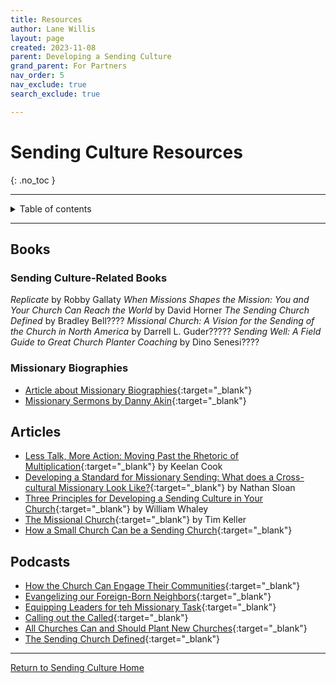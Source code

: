 ```yaml
---
title: Resources
author: Lane Willis
layout: page
created: 2023-11-08
parent: Developing a Sending Culture
grand_parent: For Partners
nav_order: 5
nav_exclude: true
search_exclude: true

---
```


# Sending Culture Resources
{: .no_toc }

---

<details closed markdown="block">
  <summary>
    Table of contents
  </summary>
  {: .text-delta }
1. TOC
{:toc}
</details>

---

## Books

### Sending Culture-Related Books
*Replicate* by Robby Gallaty
*When Missions Shapes the Mission: You and Your Church Can Reach the World* by David Horner
*The Sending Church Defined* by Bradley Bell????
*Missional Church: A Vision for the Sending of the Church in North America* by Darrell L. Guder?????
*Sending Well: A Field Guide to Great Church Planter Coaching* by Dino Senesi????

### Missionary Biographies
* [Article about Missionary Biographies](https://keelancook.com/2020/03/28/seven-missionary-biographies-and-why-you-should-read-one-now/){:target="_blank"}
* [Missionary Sermons by Danny Akin](https://www.danielakin.com/all-of-my-missionary-sermons/){:target="_blank"}

## Articles
* [Less Talk, More Action: Moving Past the Rhetoric of Multiplication](https://www.ubahouston.org/blog/2019/2/20/less-talk-more-action-moving-past-the-rhetoric-of-multiplication){:target="_blank"} by Keelan Cook
* [Developing a Standard for Missionary Sending: What does a Cross-cultural Missionary Look Like?](https://www.theupstreamcollective.org/blog/what-does-a-cross-cultural-missionary-look-like){:target="_blank"} by Nathan Sloan
* [Three Principles for Developing a Sending Culture in Your Church](https://www.imb.org/2018/10/24/principles-developing-sending-culture/){:target="_blank"} by William Whaley
* [The Missional Church](https://redeemercitytocity.com/articles-stories/the-missional-church){:target="_blank"} by Tim Keller
* [How a Small Church Can be a Sending Church](https://www.thegospelcoalition.org/article/small-church-sending/){:target="_blank"}

## Podcasts
* [How the Church Can Engage Their Communities](https://open.spotify.com/episode/1tKNm7LSH4UBsOqCwWzOtl){:target="_blank"}
* [Evangelizing our Foreign-Born Neighbors](https://open.spotify.com/episode/3pAnN7ngFDwMiDCBavOq8u){:target="_blank"}
* [Equipping Leaders for teh Missionary Task](https://open.spotify.com/episode/0RURoUi8wfCQiIvupJt6NX){:target="_blank"}
* [Calling out the Called](https://open.spotify.com/episode/42KvB3ZTHFQvI0Wod5XXmO){:target="_blank"}
* [All Churches Can and Should Plant New Churches](https://open.spotify.com/episode/4Ao7gB8odY8s4TxgnbFWeL){:target="_blank"}
* [The Sending Church Defined](https://open.spotify.com/episode/38EqywTpTK1Q3BVlGyGRAn){:target="_blank"}

---

[Return to Sending Culture Home](/sendingculture)